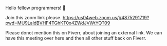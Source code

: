 Hello fellow programmers! 👋


Join this zoom link please.
https://us04web.zoom.us/j/4875291719?pwd=MU9LaldBVHF4TGhKT0x4ZWdJVWtYQT09

Please donot mention this on Fiverr, about joining an external link. We can have this meeting over here and then all other stuff back on Fiverr.
